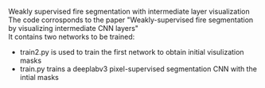 Weakly supervised fire segmentation with intermediate layer visualization
<br />
The code corrosponds to the paper "Weakly-supervised fire segmentation by visualizing intermediate CNN layers" 
<br />
It contains two networks to be trained: 
<ul>
  <li>train2.py is used to train the first network to obtain initial visulization masks</li>
<li>train.py trains a deeplabv3 pixel-supervised segmentation CNN with the intial masks</li>
  </ul>
  
